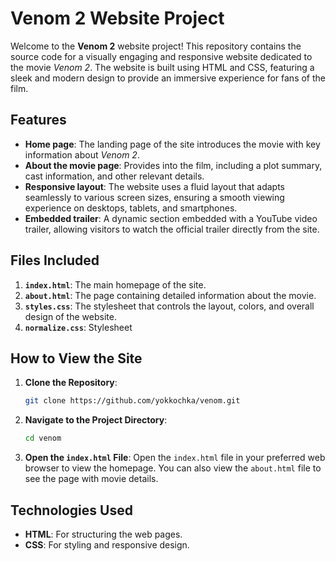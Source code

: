 # Venom 2 Website Project

Welcome to the **Venom 2** website project! This repository contains the source code for a visually engaging and responsive website dedicated to the movie *Venom 2*. The website is built using HTML and CSS, featuring a sleek and modern design to provide an immersive experience for fans of the film.

## Features

- **Home page**: The landing page of the site introduces the movie with key information about *Venom 2*.
- **About the movie page**: Provides into the film, including a plot summary, cast information, and other relevant details.
- **Responsive layout**: The website uses a fluid layout that adapts seamlessly to various screen sizes, ensuring a smooth viewing experience on desktops, tablets, and smartphones.
- **Embedded trailer**: A dynamic section embedded with a YouTube video trailer, allowing visitors to watch the official trailer directly from the site.

## Files Included

1. **`index.html`**: The main homepage of the site.
2. **`about.html`**: The page containing detailed information about the movie.
3. **`styles.css`**: The stylesheet that controls the layout, colors, and overall design of the website.
4. **`normalize.css`**: Stylesheet

## How to View the Site

1. **Clone the Repository**:
    ```bash
    git clone https://github.com/yokkochka/venom.git
    ```

2. **Navigate to the Project Directory**:
    ```bash
    cd venom
    ```

3. **Open the `index.html` File**:
    Open the `index.html` file in your preferred web browser to view the homepage. You can also view the `about.html` file to see the page with movie details.

## Technologies Used

- **HTML**: For structuring the web pages.
- **CSS**: For styling and responsive design.
